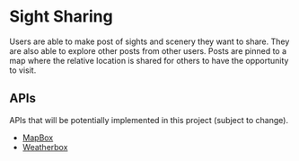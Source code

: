 # Sight Sharing 
Users are able to make post of sights and scenery they want to share. They are also able to explore other posts from other users. Posts are pinned to a map where the relative location is shared for others to have the opportunity to visit. 


## APIs
APIs that will be potentially implemented in this project (subject to change).
* [MapBox](https://docs.mapbox.com/help/how-mapbox-works/web-apps/)
* [Weatherbox]( https://developer.accuweather.com/accuweather-locations-api/apis/)

